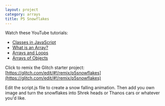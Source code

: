 ```yaml
---
layout: project
category: arrays
title: P5 Snowflakes
---
```



Watch these YouTube tutorials:

  - [Classes in JavaScript](https://drive.google.com/file/d/1sdg711i0aP7IZOmX9Txg68XPanto4Pdb/view)
  - [What is an Array?](https://drive.google.com/open?id=1ZIUSdPpbhMYtU8V0eZcV-l4z6V3b-DWo)
  - [Arrays and Loops](https://drive.google.com/open?id=1zv0LwoM1KQxh4MN_ruJIUO8NWjVC1KlT)
  - [Arrays of Objects](https://drive.google.com/open?id=1SRHG_ogvscfzO7RaJQa16lagWqquK8YN)

Click to remix the Glitch starter project: [https://glitch.com/edit/#!/remix/p5snowflakes](https://glitch.com/edit/#!/remix/p5snowflakes)

Edit the script.js file to create a snow falling animation. Then add you own image and turn the snowflakes into Shrek heads or Thanos cars or whatever you'd like.
